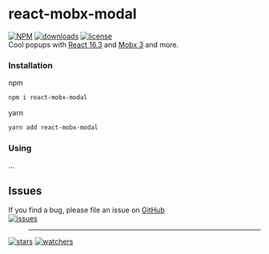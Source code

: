 # react-mobx-modal
[![NPM](https://img.shields.io/npm/v/react-mobx-modal.svg)](https://github.com/d8corp/react-mobx-modal/blob/master/CHANGELOG.md)
[![downloads](https://img.shields.io/npm/dm/react-mobx-modal.svg)](https://www.npmjs.com/package/react-mobx-modal)
[![license](https://img.shields.io/npm/l/react-mobx-modal)](https://github.com/d8corp/react-mobx-modal/blob/master/LICENSE)  
Cool popups with [React 16.3](https://reactjs.org) and [Mobx 3](https://mobx.js.org) and more.
### Installation
npm
```bash
npm i react-mobx-modal
```
yarn
```bash
yarn add react-mobx-modal
```
### Using
...
## Issues
If you find a bug, please file an issue on [GitHub](https://github.com/d8corp/react-mobx-modal/issues)  
[![issues](https://img.shields.io/github/issues-raw/d8corp/react-mobx-modal)](https://github.com/d8corp/react-mobx-modal/issues)  
> ---
[![stars](https://img.shields.io/github/stars/d8corp/react-mobx-modal?style=social)](https://github.com/d8corp/react-mobx-modal/stargazers)
[![watchers](https://img.shields.io/github/watchers/d8corp/react-mobx-modal?style=social)](https://github.com/d8corp/react-mobx-modal/watchers)

